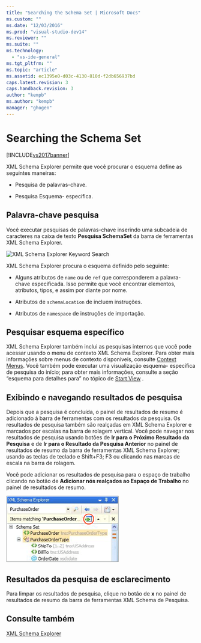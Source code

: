 ```yaml
---
title: "Searching the Schema Set | Microsoft Docs"
ms.custom: ""
ms.date: "12/03/2016"
ms.prod: "visual-studio-dev14"
ms.reviewer: ""
ms.suite: ""
ms.technology: 
  - "vs-ide-general"
ms.tgt_pltfrm: ""
ms.topic: "article"
ms.assetid: ec1395e0-d03c-4130-810d-f2db656937bd
caps.latest.revision: 3
caps.handback.revision: 3
author: "kempb"
ms.author: "kempb"
manager: "ghogen"
---
```

# Searching the Schema Set
[!INCLUDE[vs2017banner](../code-quality/includes/vs2017banner.md)]

XML Schema Explorer permite que você procurar o esquema define as seguintes maneiras:  
  
-   Pesquisa de palavras\-chave.  
  
-   Pesquisa Esquema\- específica.  
  
## Palavra\-chave pesquisa  
 Você executar pesquisas de palavras\-chave inserindo uma subcadeia de caracteres na caixa de texto **Pesquisa SchemaSet** da barra de ferramentas XML Schema Explorer.  
  
 ![XML Schema Explorer Keyword Search](../xml-tools/media/schemaexplorersearch.gif "SchemaExplorerSearch")  
  
 XML Schema Explorer procura o esquema definido pelo seguinte:  
  
-   Alguns atributos de `name` ou de `ref` que corresponderem a palavra\-chave especificada.  Isso permite que você encontrar elementos, atributos, tipos, e assim por diante por nome.  
  
-   Atributos de `schemaLocation` de incluem instruções.  
  
-   Atributos de `namespace` de instruções de importação.  
  
## Pesquisar esquema específico  
 XML Schema Explorer também inclui as pesquisas internos que você pode acessar usando o menu de contexto XML Schema Explorer.  Para obter mais informações sobre menus de contexto disponíveis, consulte [Context Menus](../xml-tools/context-menus-xml-schema-explorer.md).  Você também pode executar uma visualização esquema\- específica de pesquisa do início; para obter mais informações, consulte a seção “esquema para detalhes para” no tópico de [Start View](../xml-tools/start-view.md) .  
  
## Exibindo e navegando resultados de pesquisa  
 Depois que a pesquisa é concluída, o painel de resultados de resumo é adicionado à barra de ferramentas com os resultados da pesquisa.  Os resultados de pesquisa também são realçadas em XML Schema Explorer e marcados por escalas na barra de rolagem vertical.  Você pode navegar nos resultados de pesquisa usando botões de **Ir para o Próximo Resultado da Pesquisa** e de **Ir para o Resultado da Pesquisa Anterior** no painel de resultados de resumo da barra de ferramentas XML Schema Explorer; usando as teclas de teclado e Shift\+F3; F3 ou clicando nas marcas de escala na barra de rolagem.  
  
 Você pode adicionar os resultados de pesquisa para o espaço de trabalho clicando no botão de **Adicionar nós realçados ao Espaço de Trabalho** no painel de resultados de resumo.  
  
 ![XML Schema Explorer Search Result](../xml-tools/media/schemaexplorersearchresult.gif "SchemaExplorerSearchResult")  
  
## Resultados da pesquisa de esclarecimento  
 Para limpar os resultados de pesquisa, clique no botão de **x** no painel de resultados de resumo da barra de ferramentas XML Schema de Pesquisa.  
  
## Consulte também  
 [XML Schema Explorer](../xml-tools/xml-schema-explorer.md)